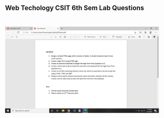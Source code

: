 ## Web Techology CSIT 6th Sem Lab Questions

<br />

!["Web Tech Lab"](web_tech_lab.png "Web Technology Lab Assignment")
